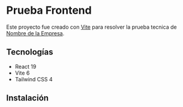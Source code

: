# Prueba Frontend

Este proyecto fue creado con [Vite](https://vitejs.dev/) para resolver la prueba tecnica de [Nombre de la Empresa](https://www.nombredeamparesa.com/).

## Tecnologías

- React 19
- Vite 6
- Tailwind CSS 4

## Instalación

